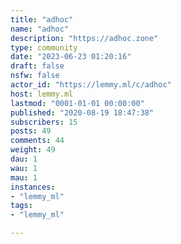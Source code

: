 ```yaml
---
title: "adhoc" 
name: "adhoc"
description: "https://adhoc.zone"
type: community
date: "2023-06-23 01:20:16"
draft: false
nsfw: false
actor_id: "https://lemmy.ml/c/adhoc"
host: lemmy.ml
lastmod: "0001-01-01 00:00:00"
published: "2020-08-19 18:47:38"
subscribers: 15
posts: 49
comments: 44
weight: 49
dau: 1
wau: 1
mau: 1
instances:
- "lemmy_ml"
tags: 
- "lemmy_ml"

---
```

